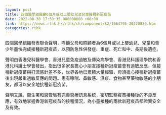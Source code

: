 ```yaml
---
layout: post
title: 四個醫學組織籲6個月或以上嬰幼兒及兒童接種新冠疫苗
date: 2022-08-30 17:50:35.000000000 +08:00
link: https://news.rthk.hk/rthk/ch/component/k2/1664795-20220830.htm
categories: rthk
---
```


四個醫學組織發表聯合聲明，呼籲父母和照顧者為6個月或以上嬰幼兒、兒童和青少年盡快完成接種新冠疫苗，以預防急性併發症、重症、死亡和中、長期後遺症。

聲明由香港兒科醫學會、香港兒童免疫過敏及傳染病學會、香港兒科護理學院和香港兒科護士學會發出，指出很多家長擔心小朋友接種新冠疫苗會有過敏反應，但接種新冠疫苗與打流感針差不多，世界各地已累積大量經驗，毋須擔心接種新冠疫苗後出現嚴重過敏反應的問題。患有哮喘、鼻敏感、濕疹、食物甚至藥物敏感的小朋友，都可以安全地接種新冠疫苗。

聲明又說，衞生署和醫管局有完善醫療訊息系统，密切監察疫苗接種後的不良反應，有效地掌握香港新冠疫苗的接種情況，為小童接種的兩款新冠疫苗都證實安全及有效。

